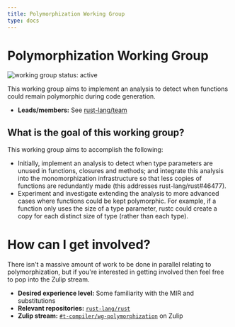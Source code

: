 ```yaml
---
title: Polymorphization Working Group
type: docs
---
```

# Polymorphization Working Group
![working group status: active][status]

This working group aims to implement an analysis to detect when functions could remain polymorphic
during code generation.

- **Leads/members:** See [rust-lang/team][team]

[status]: https://img.shields.io/badge/status-active-brightgreen.svg?style=for-the-badge

## What is the goal of this working group?
This working group aims to accomplish the following:

- Initially, implement an analysis to detect when type parameters are unused in functions, closures
  and methods; and integrate this analysis into the monomorphization infrastructure so that less
  copies of functions are redundantly made (this addresses rust-lang/rust#46477).
- Experiment and investigate extending the analysis to more advanced cases where functions could
  be kept polymorphic. For example, if a function only uses the size of a type parameter, rustc
  could create a copy for each distinct size of type (rather than each type).

# How can I get involved?
There isn't a massive amount of work to be done in parallel relating to polymorphization, but if
you're interested in getting involved then feel free to pop into the Zulip stream.

- **Desired experience level:** Some familiarity with the MIR and substitutions
- **Relevant repositories:** [`rust-lang/rust`][repo]
- **Zulip stream:** [`#t-compiler/wg-polymorphization`][zulip] on Zulip

[repo]: https://github.com/rust-lang/rust
[zulip]: https://rust-lang.zulipchat.com/#narrow/stream/216091-t-compiler.2Fwg-polymorphization

[nikomatsakis]: https://github.com/nikomatsakis
[davidtwco]: https://github.com/davidtwco
[team]: https://github.com/rust-lang/team/blob/master/teams/wg-polymorphization.toml
